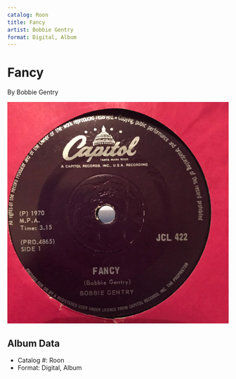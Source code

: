 ```yaml
---
catalog: Roon
title: Fancy
artist: Bobbie Gentry
format: Digital, Album
---
```


# Fancy

By Bobbie Gentry

![](../../assets/albumcovers/Bobbie_Gentry-Fancy.png)

## Album Data

- Catalog #: Roon
- Format: Digital, Album

